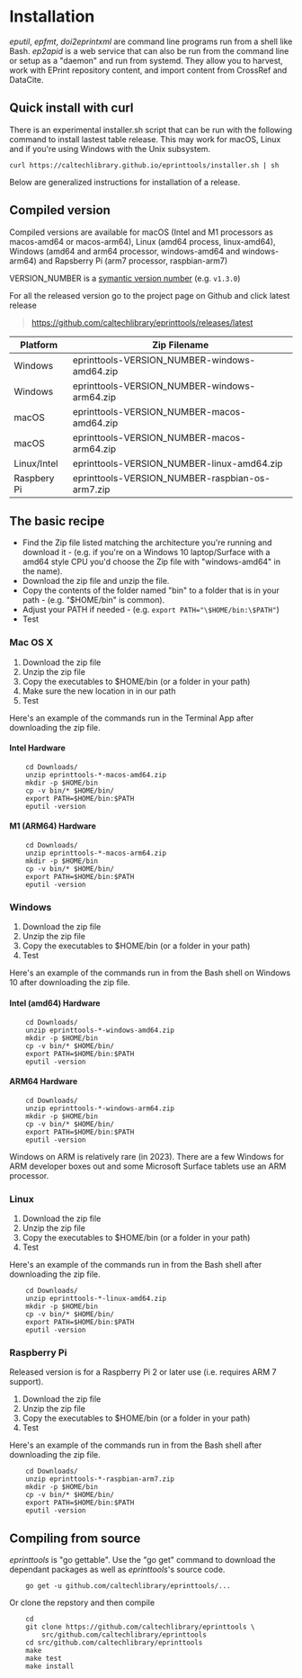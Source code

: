 Installation
============

*eputil*, *epfmt*, *doi2eprintxml* are command line programs run from a shell like Bash. *ep2apid* is a web service that can also be run from the command line or setup as a "daemon" and run from systemd. They allow you to 
harvest, work with EPrint repository content, and import content from 
CrossRef and DataCite.

Quick install with curl
-----------------------

There is an experimental installer.sh script that can be run with the
following command to install lastest table release. This may work for
macOS, Linux and if you're using Windows with the Unix subsystem.

~~~
curl https://caltechlibrary.github.io/eprinttools/installer.sh | sh
~~~

Below are generalized instructions for installation of a release.

Compiled version
----------------

Compiled versions are available for macOS (Intel and M1 processors as macos-amd64 or macos-arm64), Linux (amd64 process, linux-amd64), Windows (amd64 and arm64 processor, windows-amd64 and windows-arm64) and Rapsberry Pi (arm7 processor, raspbian-arm7)

VERSION\_NUMBER is a [symantic version number](http://semver.org/) (e.g.
`v1.3.0`)

For all the released version go to the project page on Github and click latest release

> <https://github.com/caltechlibrary/eprinttools/releases/latest>

| Platform    | Zip Filename                                 |
|-------------|----------------------------------------------|
| Windows     | eprinttools-VERSION_NUMBER-windows-amd64.zip |
| Windows     | eprinttools-VERSION_NUMBER-windows-arm64.zip |
| macOS       | eprinttools-VERSION_NUMBER-macos-amd64.zip  |
| macOS       | eprinttools-VERSION_NUMBER-macos-arm64.zip  |
| Linux/Intel | eprinttools-VERSION_NUMBER-linux-amd64.zip   |
| Raspbery Pi | eprinttools-VERSION_NUMBER-raspbian-os-arm7.zip |

The basic recipe
----------------

- Find the Zip file listed matching the architecture you're running
  and download it
      - (e.g. if you're on a Windows 10 laptop/Surface with a amd64
        style CPU you'd choose the Zip file with "windows-amd64" in the
        name).
- Download the zip file and unzip the file.
- Copy the contents of the folder named "bin" to a folder that is in
  your path
      - (e.g. "\$HOME/bin" is common).
- Adjust your PATH if needed
      - (e.g. `export PATH="\$HOME/bin:\$PATH"`)
- Test

### Mac OS X

1.  Download the zip file
2.  Unzip the zip file
3.  Copy the executables to $HOME/bin (or a folder in your path)
4.  Make sure the new location in in our path
5.  Test

Here's an example of the commands run in the Terminal App after downloading the zip file.

#### Intel Hardware

``` shell
    cd Downloads/
    unzip eprinttools-*-macos-amd64.zip
    mkdir -p $HOME/bin
    cp -v bin/* $HOME/bin/
    export PATH=$HOME/bin:$PATH
    eputil -version
```

#### M1 (ARM64) Hardware

``` shell
    cd Downloads/
    unzip eprinttools-*-macos-arm64.zip
    mkdir -p $HOME/bin
    cp -v bin/* $HOME/bin/
    export PATH=$HOME/bin:$PATH
    eputil -version
```


### Windows

1.  Download the zip file
2.  Unzip the zip file
3.  Copy the executables to $HOME/bin (or a folder in your path)
4.  Test

Here's an example of the commands run in from the Bash shell on Windows 10 after downloading the zip file.

#### Intel (amd64) Hardware

``` shell
    cd Downloads/
    unzip eprinttools-*-windows-amd64.zip
    mkdir -p $HOME/bin
    cp -v bin/* $HOME/bin/
    export PATH=$HOME/bin:$PATH
    eputil -version
```


#### ARM64 Hardware

``` shell
    cd Downloads/
    unzip eprinttools-*-windows-arm64.zip
    mkdir -p $HOME/bin
    cp -v bin/* $HOME/bin/
    export PATH=$HOME/bin:$PATH
    eputil -version
```

Windows on ARM is relatively rare (in 2023). There are a few Windows for ARM developer boxes out and some Microsoft Surface tablets use an ARM processor.

### Linux

1.  Download the zip file
2.  Unzip the zip file
3.  Copy the executables to $HOME/bin (or a folder in your path)
4.  Test

Here's an example of the commands run in from the Bash shell after downloading the zip file.

``` shell
    cd Downloads/
    unzip eprinttools-*-linux-amd64.zip
    mkdir -p $HOME/bin
    cp -v bin/* $HOME/bin/
    export PATH=$HOME/bin:$PATH
    eputil -version
```

### Raspberry Pi

Released version is for a Raspberry Pi 2 or later use (i.e. requires ARM
7 support).

1.  Download the zip file
2.  Unzip the zip file
3.  Copy the executables to $HOME/bin (or a folder in your path)
4.  Test

Here's an example of the commands run in from the Bash shell after downloading the zip file.

``` shell
    cd Downloads/
    unzip eprinttools-*-raspbian-arm7.zip
    mkdir -p $HOME/bin
    cp -v bin/* $HOME/bin/
    export PATH=$HOME/bin:$PATH
    eputil -version
```


Compiling from source
---------------------

*eprinttools* is "go gettable". Use the "go get" command to download the dependant packages as well as *eprinttools*'s source code.

``` shell
    go get -u github.com/caltechlibrary/eprinttools/...
```

Or clone the repstory and then compile

``` shell
    cd
    git clone https://github.com/caltechlibrary/eprinttools \
        src/github.com/caltechlibrary/eprinttools
    cd src/github.com/caltechlibrary/eprinttools
    make
    make test
    make install
```
